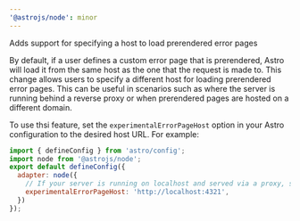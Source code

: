 ```yaml
---
'@astrojs/node': minor
---
```


Adds support for specifying a host to load prerendered error pages

By default, if a user defines a custom error page that is prerendered, Astro will load it from the same host as the one that the request is made to. This change allows users to specify a different host for loading prerendered error pages. This can be useful in scenarios such as where the server is running behind a reverse proxy or when prerendered pages are hosted on a different domain.

To use thsi feature, set the `experimentalErrorPageHost` option in your Astro configuration to the desired host URL. For example:

```js
import { defineConfig } from 'astro/config';
import node from '@astrojs/node';
export default defineConfig({
  adapter: node({
    // If your server is running on localhost and served via a proxy, set the host like this to ensure prerendered error pages are fetched via the localhost URL
    experimentalErrorPageHost: 'http://localhost:4321',
  })
});
```
